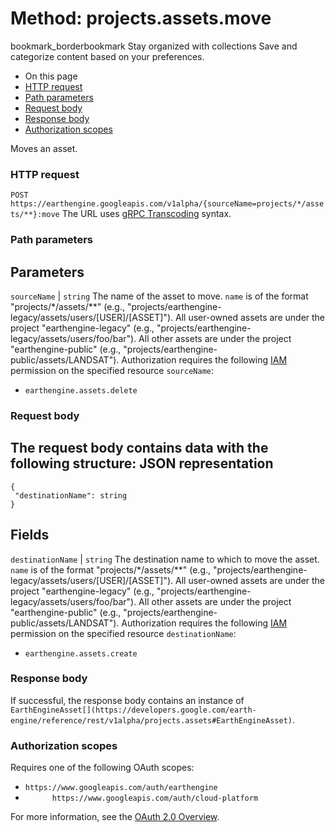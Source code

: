  
#  Method: projects.assets.move 
bookmark_borderbookmark Stay organized with collections  Save and categorize content based on your preferences.
  * On this page
  * [HTTP request](https://developers.google.com/earth-engine/reference/rest/v1alpha/projects.assets/move#http-request)
  * [Path parameters](https://developers.google.com/earth-engine/reference/rest/v1alpha/projects.assets/move#path-parameters)
  * [Request body](https://developers.google.com/earth-engine/reference/rest/v1alpha/projects.assets/move#request-body)
  * [Response body](https://developers.google.com/earth-engine/reference/rest/v1alpha/projects.assets/move#response-body)
  * [Authorization scopes](https://developers.google.com/earth-engine/reference/rest/v1alpha/projects.assets/move#authorization-scopes)


Moves an asset.
### HTTP request
`POST https://earthengine.googleapis.com/v1alpha/{sourceName=projects/*/assets/**}:move`
The URL uses [gRPC Transcoding](https://google.aip.dev/127) syntax.
### Path parameters
Parameters  
---  
`sourceName` |  `string` The name of the asset to move. `name` is of the format "projects/*/assets/**" (e.g., "projects/earthengine-legacy/assets/users/[USER]/[ASSET]"). All user-owned assets are under the project "earthengine-legacy" (e.g., "projects/earthengine-legacy/assets/users/foo/bar"). All other assets are under the project "earthengine-public" (e.g., "projects/earthengine-public/assets/LANDSAT"). Authorization requires the following [IAM](https://cloud.google.com/iam/docs/) permission on the specified resource `sourceName`:
  * `earthengine.assets.delete`

  
### Request body
The request body contains data with the following structure:
JSON representation  
---  
```
{
 "destinationName": string
}
```
  
Fields  
---  
`destinationName` |  `string` The destination name to which to move the asset. `name` is of the format "projects/*/assets/**" (e.g., "projects/earthengine-legacy/assets/users/[USER]/[ASSET]"). All user-owned assets are under the project "earthengine-legacy" (e.g., "projects/earthengine-legacy/assets/users/foo/bar"). All other assets are under the project "earthengine-public" (e.g., "projects/earthengine-public/assets/LANDSAT"). Authorization requires the following [IAM](https://cloud.google.com/iam/docs/) permission on the specified resource `destinationName`:
  * `earthengine.assets.create`

  
### Response body
If successful, the response body contains an instance of `EarthEngineAsset[](https://developers.google.com/earth-engine/reference/rest/v1alpha/projects.assets#EarthEngineAsset)`.
### Authorization scopes
Requires one of the following OAuth scopes:
  * `https://www.googleapis.com/auth/earthengine`
  * `      https://www.googleapis.com/auth/cloud-platform`


For more information, see the [OAuth 2.0 Overview](https://developers.google.com/identity/protocols/OAuth2).
